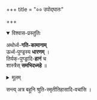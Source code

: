 +++
title = "०० उपोद्घातः"

+++
<details open><summary>विश्वास-प्रस्तुतिः</summary>

अथोर्ध्व-**गति-कामानाम्**  
ऊर्ध्व-पुण्ड्रस्य **धारणम्** ।  
तिर्यक्-पुण्ड्रादि-**हानं** च  
शास्त्रैस् **समभिदध्महे** ॥
</details>

<details><summary>मूलम्</summary>

अथोर्ध्वगतिकामानामूर्ध्वपुण्ड्रस्य धारणम् ।  
तिर्यक्पुण्ड्रादिहानं च शास्त्रैस्समभिदध्महे ॥
</details>


सन्त्य् अत्र बहूनि श्रुति-स्मृतीतिहासादि-वचांसि ।
